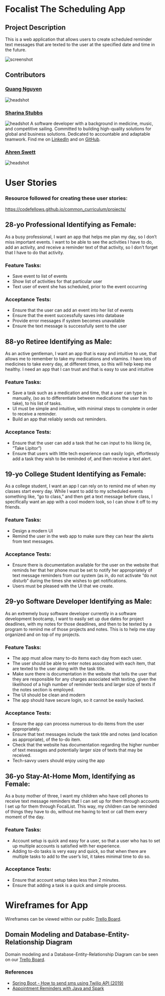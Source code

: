 # Focalist The Scheduling App
## Project Description
This is a web application that allows users to create scheduled reminder text messages that are texted to the user at the specified date and time in the future. 

![screenshot](assets/app-scrn-shot.png)

## Contributors
### [Quang Nguyen](https://github.com/TheQuangNguyen)
![headshot](assets/quang-nguyen.png)

### [Sharina Stubbs](https://github.com/SharinaS?tab=repositories)
![headshot](assets/sharina-stubbs.jpeg)
A software developer with a background in medicine, music, and competitive sailing. Committed to building high-quality solutions for global and business solutions. Dedicated to accountable and adaptable teamwork. Find me on [LinkedIn](https://www.linkedin.com/in/sharina-stubbs/) and on [GitHub](https://github.com/SharinaS).

### [Ahren Swett](https://github.com/ahrenswett)
![headshot](assets/ahren-swett.jpeg)

# User Stories
### Resource followed for creating these user stories: 
https://codefellows.github.io/common_curriculum/projects/

## 28-yo Professional Identifying as Female:
As a busy professional, I want an app that helps me plan my day, so I don’t miss important events. I want to be able to see the activities I have to do, add an activity, and receive a reminder text of that activity, so I don’t forget that I have to do that activity.

### Feature Tasks:
* Save event to list of events
* Show list of activities for that particular user
* Text user of event she has scheduled, prior to the event occurring

### Acceptance Tests:
* Ensure that the user can add an event into her list of events
* Ensure that the event successfully saves into database
* Provide error messages if system becomes unavailable
* Ensure the text message is successfully sent to the user

## 88-yo Retiree Identifying as Male:
As an active gentleman, I want an app that is easy and intuitive to use, that allows me to remember to take my medications and vitamins. I have lots of medicines to take every day, at different times, so this will help keep me healthy. I need an app that I can trust and that is easy to use and intuitive

### Feature Tasks:
* Save a task such as a medication and time, that a user can type in manually, (so as to differentiate between medications the user has to take), to his list of tasks.
* UI must be simple and intuitive, with minimal steps to complete in order to receive a reminder.
* Build an app that reliably sends out reminders.

### Acceptance Tests:
* Ensure that the user can add a task that he can input to his liking (ie, “Take Lipitor”)
* Ensure that users with little tech experience can easily login, effortlessly add a task they wish to be reminded of, and then receive a text alert. 

## 19-yo College Student Identifying as Female:
As a college student, I want an app I can rely on to remind me of when my classes start every day. While I want to add to my scheduled events something like, “go to class,” and then get a text message before class, I specifically want an app with a cool modern look, so I can show it off to my friends. 

### Feature Tasks:
* Design a modern UI 
* Remind the user in the web app to make sure they can hear the alerts from text messages.

### Acceptance Tests:
* Ensure there is documentation available for the user on the website that reminds her that her phone must be set to notify her appropriately of text message reminders from our system (as in, do not activate “do not disturb” during the times she wishes to get notifications.
* Users must be pleased with the UI that we create.

## 29-yo Software Developer Identifying as Male:
As an extremely busy software developer currently in a software development bootcamp, I want to easily set up due dates for project deadlines, with my notes for those deadlines, and then to be texted by a program to remind me of those projects and notes. This is to help me stay organized and on top of my projects.

### Feature Tasks:
* The app must allow many to-do items each day from each user.
* The user should be able to enter notes associated with each item, that are texted to the user along with the task title. 
* Make sure there is documentation in the website that tells the user that they are responsible for any charges associated with texting, given the likelihood of a high number of reminder texts and larger size of texts if the notes section is employed. 
* The UI should be clean and modern
* The app should have secure login, so it cannot be easily hacked.

### Acceptance Tests:
* Ensure the app can process numerous to-do items from the user appropriately.
* Ensure that text messages include the task title and notes (and location as appropriate), of the to-do item.
* Check that the website has documentation regarding the higher number of text messages and potentially larger size of texts that may be received.
* Tech-savvy users should enjoy using the app

## 36-yo Stay-At-Home Mom, Identifying as Female:
As a busy mother of three, I want my children who have cell phones to receive text message reminders that I can set up for them through accounts I set up for them through FocalList. This way, my children can be reminded of things they have to do, without me having to text or call them every moment of the day.

### Feature Tasks:
* Account setup is quick and easy for a user, so that a user who has to set up multiple accounts is satisfied with her experience.
* Adding to-do tasks is very easy and quick, so that when there are multiple tasks to add to the user’s list, it takes minimal time to do so. 

### Acceptance Tests:
* Ensure that account setup takes less than 2 minutes.
* Ensure that adding a task is a quick and simple process. 

# Wireframes for App
Wireframes can be viewed within our public [Trello Board](https://trello.com/b/9v2P4pvL/team-focalpoint). 

## Domain Modeling and Database-Entity-Relationship Diagram
Domain modeling and a Database-Entity-Relationship Diagram can be seen on our [Trello Board](https://trello.com/b/9v2P4pvL/team-focalpoint).

### References

- [Spring Boot - How to send sms using Twilio API (2019)](https://www.youtube.com/watch?v=OuBttmaPlhM)
- [Appointment Reminders with Java and Spark](https://www.twilio.com/docs/sms/tutorials/appointment-reminders-java-spark)

